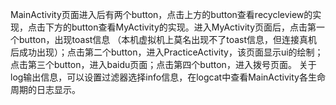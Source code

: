 MainActivity页面进入后有两个button，点击上方的button查看recycleview的实现，点击下方的button查看MyActivity的实现。进入MyActivity页面后，点击第一个button，出现toast信息
（本机虚拟机上莫名出现不了toast信息，但连接真机后成功出现）；点击第二个button，进入PracticeActivity，该页面显示ui的绘制；点击第三个button，进入baidu页面；点击第四个button，进入拨号页面。
关于log输出信息，可以设置过滤器选择info信息，在logcat中查看MainActivity各生命周期的日志显示。
